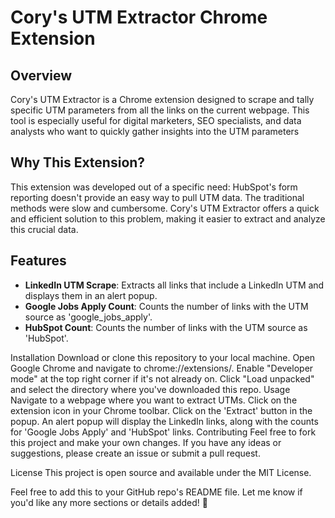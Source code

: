 # Cory's UTM Extractor Chrome Extension

## Overview

Cory's UTM Extractor is a Chrome extension designed to scrape and tally specific UTM parameters from all the links on the current webpage. This tool is especially useful for digital marketers, SEO specialists, and data analysts who want to quickly gather insights into the UTM parameters

## Why This Extension?

This extension was developed out of a specific need: HubSpot's form reporting doesn't provide an easy way to pull UTM data. The traditional methods were slow and cumbersome. Cory's UTM Extractor offers a quick and efficient solution to this problem, making it easier to extract and analyze this crucial data.

## Features

- **LinkedIn UTM Scrape**: Extracts all links that include a LinkedIn UTM and displays them in an alert popup.
- **Google Jobs Apply Count**: Counts the number of links with the UTM source as 'google_jobs_apply'.
- **HubSpot Count**: Counts the number of links with the UTM source as 'HubSpot'.

Installation
Download or clone this repository to your local machine.
Open Google Chrome and navigate to chrome://extensions/.
Enable "Developer mode" at the top right corner if it's not already on.
Click "Load unpacked" and select the directory where you've downloaded this repo.
Usage
Navigate to a webpage where you want to extract UTMs.
Click on the extension icon in your Chrome toolbar.
Click on the 'Extract' button in the popup.
An alert popup will display the LinkedIn links, along with the counts for 'Google Jobs Apply' and 'HubSpot' links.
Contributing
Feel free to fork this project and make your own changes. If you have any ideas or suggestions, please create an issue or submit a pull request.

License
This project is open source and available under the MIT License.

Feel free to add this to your GitHub repo's README file. Let me know if you'd like any more sections or details added! 📝

